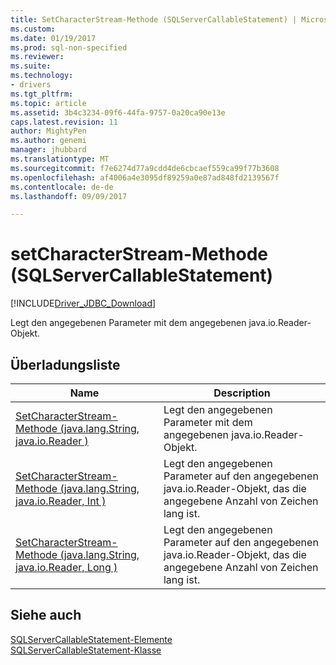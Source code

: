 ```yaml
---
title: SetCharacterStream-Methode (SQLServerCallableStatement) | Microsoft Docs
ms.custom: 
ms.date: 01/19/2017
ms.prod: sql-non-specified
ms.reviewer: 
ms.suite: 
ms.technology:
- drivers
ms.tgt_pltfrm: 
ms.topic: article
ms.assetid: 3b4c3234-09f6-44fa-9757-0a20ca90e13e
caps.latest.revision: 11
author: MightyPen
ms.author: genemi
manager: jhubbard
ms.translationtype: MT
ms.sourcegitcommit: f7e6274d77a9cdd4de6cbcaef559ca99f77b3608
ms.openlocfilehash: af4006a4e3095df89259a0e87ad848fd2139567f
ms.contentlocale: de-de
ms.lasthandoff: 09/09/2017

---
```

# <a name="setcharacterstream-method-sqlservercallablestatement"></a>setCharacterStream-Methode (SQLServerCallableStatement)
[!INCLUDE[Driver_JDBC_Download](../../../includes/driver_jdbc_download.md)]

  Legt den angegebenen Parameter mit dem angegebenen java.io.Reader-Objekt.  
  
## <a name="overload-list"></a>Überladungsliste  
  
|Name|Description|  
|----------|-----------------|  
|[SetCharacterStream-Methode &#40;java.lang.String, java.io.Reader &#41;](../../../connect/jdbc/reference/setcharacterstream-method-java-lang-string-java-io-reader.md)|Legt den angegebenen Parameter mit dem angegebenen java.io.Reader-Objekt.|  
|[SetCharacterStream-Methode &#40;java.lang.String, java.io.Reader, Int &#41;](../../../connect/jdbc/reference/setcharacterstream-method-java-lang-string-java-io-reader-int.md)|Legt den angegebenen Parameter auf den angegebenen java.io.Reader-Objekt, das die angegebene Anzahl von Zeichen lang ist.|  
|[SetCharacterStream-Methode &#40;java.lang.String, java.io.Reader, Long &#41;](../../../connect/jdbc/reference/setcharacterstream-method-java-lang-string-java-io-reader-long.md)|Legt den angegebenen Parameter auf den angegebenen java.io.Reader-Objekt, das die angegebene Anzahl von Zeichen lang ist.|  
  
## <a name="see-also"></a>Siehe auch  
 [SQLServerCallableStatement-Elemente](../../../connect/jdbc/reference/sqlservercallablestatement-members.md)   
 [SQLServerCallableStatement-Klasse](../../../connect/jdbc/reference/sqlservercallablestatement-class.md)  
  
  
